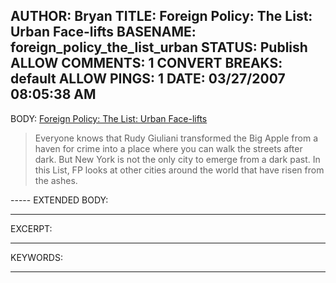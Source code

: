 AUTHOR: Bryan
TITLE: Foreign Policy: The List: Urban Face-lifts
BASENAME: foreign_policy_the_list_urban
STATUS: Publish
ALLOW COMMENTS: 1
CONVERT BREAKS: __default__
ALLOW PINGS: 1
DATE: 03/27/2007 08:05:38 AM
-----
BODY:
<a title="Foreign Policy: The List: Urban Face-lifts" href="http://www.foreignpolicy.com/story/cms.php?story_id=3745">Foreign Policy: The List: Urban Face-lifts</a>

<blockquote>Everyone knows that Rudy Giuliani transformed the Big Apple from a haven for crime into a place where you can walk the streets after dark. But New York is not the only city to emerge from a dark past. In this List, FP looks at other cities around the world that have risen from the ashes.</blockquote>
-----
EXTENDED BODY:

-----
EXCERPT:

-----
KEYWORDS:

-----


